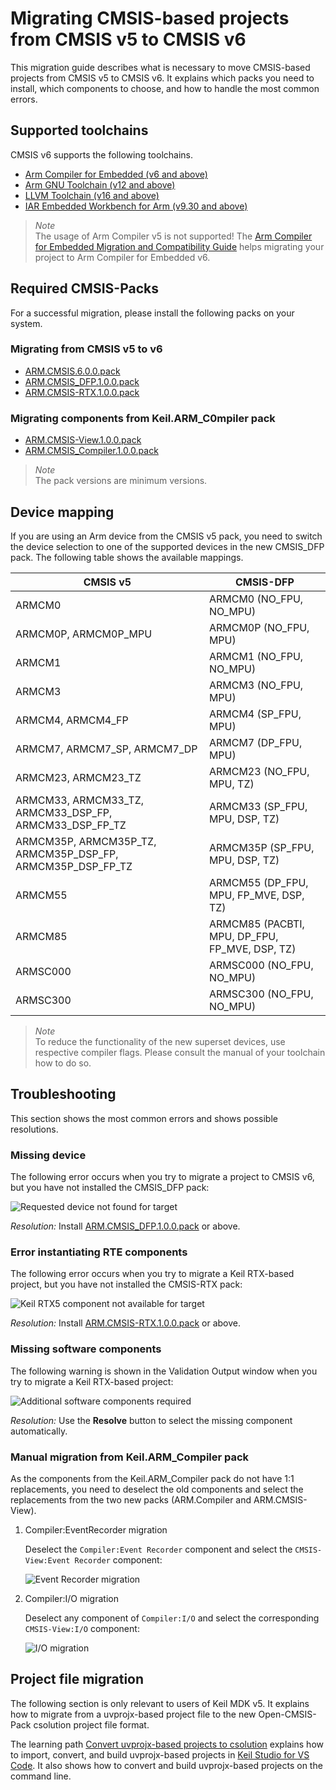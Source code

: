 # Migrating CMSIS-based projects from CMSIS v5 to CMSIS v6

This migration guide describes what is necessary to move CMSIS-based projects from CMSIS v5 to CMSIS v6. It explains which packs you need to install, which components to choose, and how to handle the most common errors.

## Supported toolchains

CMSIS v6 supports the following toolchains.

- [Arm Compiler for Embedded (v6 and above)](https://developer.arm.com/Tools%20and%20Software/Arm%20Compiler%20for%20Embedded)
- [Arm GNU Toolchain (v12 and above)](https://developer.arm.com/Tools%20and%20Software/GNU%20Toolchain)
- [LLVM Toolchain (v16 and above)](https://developer.arm.com/Tools%20and%20Software/LLVM%20Toolchain)
- [IAR Embedded Workbench for Arm (v9.30 and above)](https://www.iar.com/ewarm)

> *Note*  
> The usage of Arm Compiler v5 is not supported! The [Arm Compiler for Embedded Migration and Compatibility Guide](https://developer.arm.com/documentation/100068/latest/Migrating-from-Arm-Compiler-5-to-Arm-Compiler-for-Embedded-6) helps migrating your project to Arm Compiler for Embedded v6.

## Required CMSIS-Packs

For a successful migration, please install the following packs on your system.

### Migrating from CMSIS v5 to v6

- [ARM.CMSIS.6.0.0.pack](https://www.keil.com/pack/ARM.CMSIS.6.0.0.pack)
- [ARM.CMSIS_DFP.1.0.0.pack](https://www.keil.com/pack/ARM.CMSIS_DFP.1.0.0.pack)
- [ARM.CMSIS-RTX.1.0.0.pack](https://www.keil.com/pack/ARM.CMSIS-RTX.1.0.0.pack)

### Migrating components from Keil.ARM_C0mpiler pack

- [ARM.CMSIS-View.1.0.0.pack](https://www.keil.com/pack/ARM.CMSIS-View.1.0.0.pack)
- [ARM.CMSIS_Compiler.1.0.0.pack](https://www.keil.com/pack/ARM.CMSIS_Compiler.1.0.0.pack)

> *Note*  
> The pack versions are minimum versions.

## Device mapping

If you are using an Arm device from the CMSIS v5 pack, you need to switch the device selection to one of the supported devices in the new CMSIS_DFP pack. The following table shows the available mappings.

| CMSIS v5                                                   | CMSIS-DFP |
|------------------------------------------------------------|-----------|
| ARMCM0                                                     | ARMCM0 (NO_FPU, NO_MPU) |
| ARMCM0P, ARMCM0P_MPU                                       | ARMCM0P (NO_FPU, MPU) |
| ARMCM1                                                     | ARMCM1 (NO_FPU, NO_MPU) |
| ARMCM3                                                     | ARMCM3 (NO_FPU, MPU) |
| ARMCM4, ARMCM4_FP                                          | ARMCM4 (SP_FPU, MPU) |
| ARMCM7, ARMCM7_SP, ARMCM7_DP                               | ARMCM7 (DP_FPU, MPU) |
| ARMCM23, ARMCM23_TZ                                        | ARMCM23 (NO_FPU, MPU, TZ) |
| ARMCM33, ARMCM33_TZ, ARMCM33_DSP_FP, ARMCM33_DSP_FP_TZ     | ARMCM33 (SP_FPU, MPU, DSP, TZ) |
| ARMCM35P, ARMCM35P_TZ, ARMCM35P_DSP_FP, ARMCM35P_DSP_FP_TZ | ARMCM35P (SP_FPU, MPU, DSP, TZ) |
| ARMCM55                                                    | ARMCM55 (DP_FPU, MPU, FP_MVE, DSP, TZ) |
| ARMCM85                                                    | ARMCM85 (PACBTI, MPU, DP_FPU, FP_MVE, DSP, TZ) |
| ARMSC000                                                   | ARMSC000 (NO_FPU, NO_MPU) |
| ARMSC300                                                   | ARMSC300 (NO_FPU, NO_MPU) |

> *Note*  
> To reduce the functionality of the new superset devices, use respective compiler flags. Please consult the manual of your toolchain how to do so.

## Troubleshooting

This section shows the most common errors and shows possible resolutions.

### Missing device

The following error occurs when you try to migrate a project to CMSIS v6, but you have not installed the CMSIS_DFP pack:

![Requested device not found for target](./images/Device_missing.png)

*Resolution:* Install [ARM.CMSIS_DFP.1.0.0.pack](https://www.keil.com/pack/ARM.CMSIS_DFP_.1.0.0.pack) or above.

### Error instantiating RTE components

The following error occurs when you try to migrate a Keil RTX-based project, but you have not installed the CMSIS-RTX pack:

![Keil RTX5 component not available for target](./images/CMSIS-RTX_missing.png)

*Resolution:* Install [ARM.CMSIS-RTX.1.0.0.pack](https://www.keil.com/pack/ARM.CMSIS-RTX.1.0.0.pack) or above.

### Missing software components

The following warning is shown in the Validation Output window when you try to migrate a Keil RTX-based project:

![Additional software components required](./images/OS_Tick_missing.png)

*Resolution:* Use the **Resolve** button to select the missing component automatically.

### Manual migration from Keil.ARM_Compiler pack

As the components from the Keil.ARM_Compiler pack do not have 1:1 replacements, you need to deselect the old components and select the replacements from the two new packs (ARM.Compiler and ARM.CMSIS-View).

1. Compiler:EventRecorder migration

   Deselect the `Compiler:Event Recorder` component and select the `CMSIS-View:Event Recorder` component:

   ![Event Recorder migration](./images/EventRecorder_migration.png)
1. Compiler:I/O migration

   Deselect any component of `Compiler:I/O` and select the corresponding `CMSIS-View:I/O` component:

   ![I/O migration](./images/IO_migration.png)

## Project file migration

The following section is only relevant to users of Keil MDK v5. It explains how to migrate from a uvprojx-based project file to the new Open-CMSIS-Pack csolution project file format.

The learning path [Convert uvprojx-based projects to csolution](https://learn.arm.com/learning-paths/microcontrollers/uvprojx-conversion/) explains how to import, convert, and build uvprojx-based projects in [Keil Studio for VS Code](https://learn.arm.com/install-guides/keilstudio_vs/). It also shows how to convert and build uvprojx-based projects on the command line.

